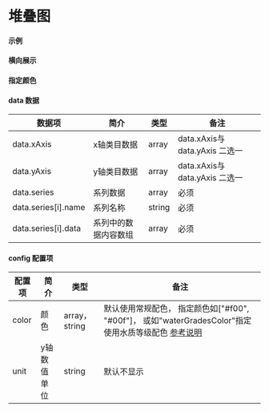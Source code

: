 # 堆叠图

#### 示例
<vuep template="#simple"></vuep>

<script v-pre type="text/x-template" id="simple">
<template>
    <p-stack-bar :data="data" style="width: 600px; height: 400px;"></p-stack-bar>
</template>

<script>
  export default {
    data () {
      return {
        data: {
            xAxis: ['2015年', '2016年', '2017年'],
            series: [
                { name: '优', data: [20, 25, 30] },
                { name: '良', data: [20, 25, 30] },
                { name: '轻度污染', data: [60, 50, 40] }
            ]
        }
      }
    }
  }
</script>
</script>

#### 横向展示
<vuep template="#simple_1"></vuep>

<script v-pre type="text/x-template" id="simple_1">
<template>
    <p-stack-bar 
        :data="data"
        style="width: 600px; height: 400px;"
    ></p-stack-bar>
</template>

<script>
  export default {
    data () {
      return {
        data: {
            yAxis: ['2015年', '2016年', '2017年'],
            series: [
                { name: '优', data: [20, 25, 30] },
                { name: '良', data: [20, 25, 30] },
                { name: '轻度污染', data: [60, 50, 40] }
            ]
        }
      }
    }
  }
</script>
</script>

#### 指定颜色
<vuep template="#simple_2"></vuep>

<script v-pre type="text/x-template" id="simple_2">
<template>
    <p-stack-bar
        style="width: 600px;height: 400px;"
        :data="data"
        :config="{
            color: 'airGradesColor'
        }"
    ></p-stack-bar>
</template>

<script>
  export default {
    data () {
      return {
        data: {
            xAxis: ['2015年', '2016年', '2017年'],
            series: [
                { name: '优', data: [20, 25, 30] },
                { name: '良', data: [20, 25, 30] },
                { name: '轻度污染', data: [60, 50, 40] }
            ]
        }
      }
    }
  }
</script>
</script>

#### data 数据

| 数据项 | 简介 | 类型 | 备注 |
| --- | --- | --- | --- |
| data.xAxis | x轴类目数据 | array | data.xAxis与data.yAxis 二选一 |
| data.yAxis | y轴类目数据 | array | data.xAxis与data.yAxis 二选一 |
| data.series | 系列数据 | array | 必须 |
| data.series[i].name | 系列名称 | string | 必须 |
| data.series[i].data | 系列中的数据内容数组 | array | 必须 |

#### config 配置项

| 配置项 | 简介 | 类型 | 备注 |
| --- | --- | --- | --- |
| color | 颜色 | array，string | 默认使用常规配色， 指定颜色如["#f00", "#00f"]，  或如"waterGradesColor"指定使用水质等级配色 [参考说明](/color)|
| unit | y轴数值单位 | string | 默认不显示 |
